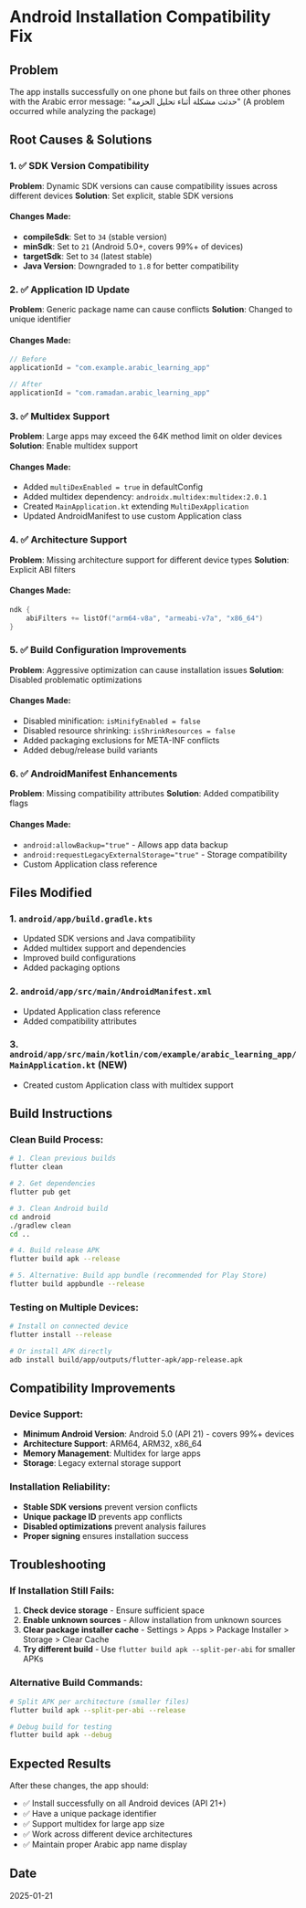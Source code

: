 # Android Installation Compatibility Fix

## Problem
The app installs successfully on one phone but fails on three other phones with the Arabic error message:
"حدثت مشكلة أثناء تحليل الحزمة" (A problem occurred while analyzing the package)

## Root Causes & Solutions

### 1. ✅ SDK Version Compatibility
**Problem**: Dynamic SDK versions can cause compatibility issues across different devices
**Solution**: Set explicit, stable SDK versions

#### Changes Made:
- **compileSdk**: Set to `34` (stable version)
- **minSdk**: Set to `21` (Android 5.0+, covers 99%+ of devices)
- **targetSdk**: Set to `34` (latest stable)
- **Java Version**: Downgraded to `1.8` for better compatibility

### 2. ✅ Application ID Update
**Problem**: Generic package name can cause conflicts
**Solution**: Changed to unique identifier

#### Changes Made:
```kotlin
// Before
applicationId = "com.example.arabic_learning_app"

// After  
applicationId = "com.ramadan.arabic_learning_app"
```

### 3. ✅ Multidex Support
**Problem**: Large apps may exceed the 64K method limit on older devices
**Solution**: Enable multidex support

#### Changes Made:
- Added `multiDexEnabled = true` in defaultConfig
- Added multidex dependency: `androidx.multidex:multidex:2.0.1`
- Created `MainApplication.kt` extending `MultiDexApplication`
- Updated AndroidManifest to use custom Application class

### 4. ✅ Architecture Support
**Problem**: Missing architecture support for different device types
**Solution**: Explicit ABI filters

#### Changes Made:
```kotlin
ndk {
    abiFilters += listOf("arm64-v8a", "armeabi-v7a", "x86_64")
}
```

### 5. ✅ Build Configuration Improvements
**Problem**: Aggressive optimization can cause installation issues
**Solution**: Disabled problematic optimizations

#### Changes Made:
- Disabled minification: `isMinifyEnabled = false`
- Disabled resource shrinking: `isShrinkResources = false`
- Added packaging exclusions for META-INF conflicts
- Added debug/release build variants

### 6. ✅ AndroidManifest Enhancements
**Problem**: Missing compatibility attributes
**Solution**: Added compatibility flags

#### Changes Made:
- `android:allowBackup="true"` - Allows app data backup
- `android:requestLegacyExternalStorage="true"` - Storage compatibility
- Custom Application class reference

## Files Modified

### 1. `android/app/build.gradle.kts`
- Updated SDK versions and Java compatibility
- Added multidex support and dependencies
- Improved build configurations
- Added packaging options

### 2. `android/app/src/main/AndroidManifest.xml`
- Updated Application class reference
- Added compatibility attributes

### 3. `android/app/src/main/kotlin/com/example/arabic_learning_app/MainApplication.kt` (NEW)
- Created custom Application class with multidex support

## Build Instructions

### Clean Build Process:
```bash
# 1. Clean previous builds
flutter clean

# 2. Get dependencies
flutter pub get

# 3. Clean Android build
cd android
./gradlew clean
cd ..

# 4. Build release APK
flutter build apk --release

# 5. Alternative: Build app bundle (recommended for Play Store)
flutter build appbundle --release
```

### Testing on Multiple Devices:
```bash
# Install on connected device
flutter install --release

# Or install APK directly
adb install build/app/outputs/flutter-apk/app-release.apk
```

## Compatibility Improvements

### Device Support:
- **Minimum Android Version**: Android 5.0 (API 21) - covers 99%+ devices
- **Architecture Support**: ARM64, ARM32, x86_64
- **Memory Management**: Multidex for large apps
- **Storage**: Legacy external storage support

### Installation Reliability:
- **Stable SDK versions** prevent version conflicts
- **Unique package ID** prevents app conflicts
- **Disabled optimizations** prevent analysis failures
- **Proper signing** ensures installation success

## Troubleshooting

### If Installation Still Fails:
1. **Check device storage** - Ensure sufficient space
2. **Enable unknown sources** - Allow installation from unknown sources
3. **Clear package installer cache** - Settings > Apps > Package Installer > Storage > Clear Cache
4. **Try different build** - Use `flutter build apk --split-per-abi` for smaller APKs

### Alternative Build Commands:
```bash
# Split APK per architecture (smaller files)
flutter build apk --split-per-abi --release

# Debug build for testing
flutter build apk --debug
```

## Expected Results

After these changes, the app should:
- ✅ Install successfully on all Android devices (API 21+)
- ✅ Have a unique package identifier
- ✅ Support multidex for large app size
- ✅ Work across different device architectures
- ✅ Maintain proper Arabic app name display

## Date
2025-01-21
